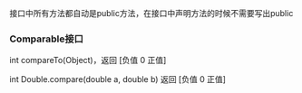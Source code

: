 接口中所有方法都自动是public方法，在接口中声明方法的时候不需要写出public

### Comparable接口

int compareTo(Object)，返回 [负值 0 正值]

int Double.compare(double a, double b) 返回 [负值 0 正值]